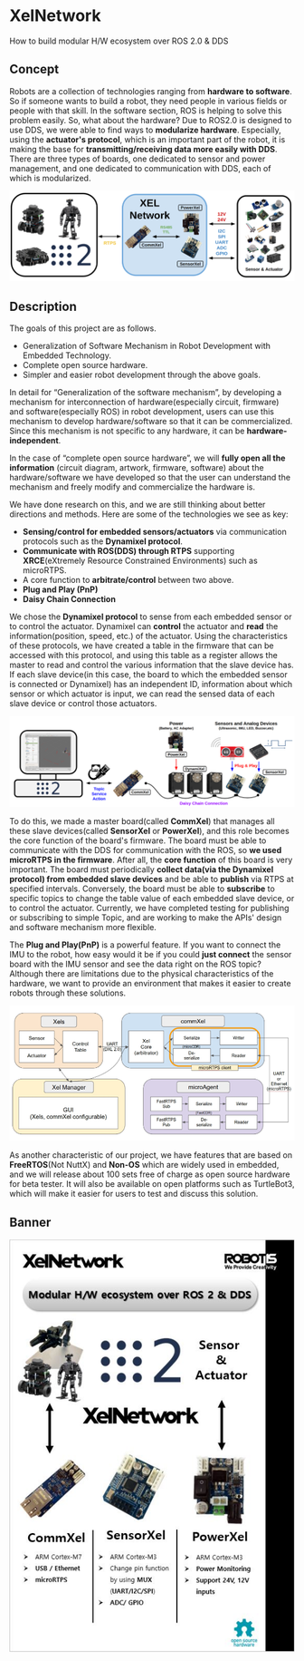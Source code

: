 # XelNetwork

How to build modular H/W ecosystem over ROS 2.0 & DDS

## Concept
Robots are a collection of technologies ranging from **hardware to software**. So if someone wants to build a robot, they need people in various fields or people with that skill. In the software section, ROS is helping to solve this problem easily. So, what about the hardware? Due to ROS2.0 is designed to use DDS, we were able to find ways to **modularize hardware**. Especially, using the **actuator's protocol**, which is an important part of the robot, it is making the base for **transmitting/receiving data more easily with DDS**. There are three types of boards, one dedicated to sensor and power management, and one dedicated to communication with DDS, each of which is modularized.

![](_static/concept.png)

## Description

The goals of this project are as follows.

- Generalization of Software Mechanism in Robot Development with Embedded Technology.
- Complete open source hardware.
- Simpler and easier robot development through the above goals.

In detail for “Generalization of the software mechanism”, by developing a mechanism for interconnection of hardware(especially circuit, firmware) and software(especially ROS) in robot development, users can use this mechanism to develop hardware/software so that it can be commercialized. Since this mechanism is not specific to any hardware, it can be **hardware-independent**.

In the case of “complete open source hardware”, we will **fully open all the information** (circuit diagram, artwork, firmware, software) about the hardware/software we have developed so that the user can understand the mechanism and freely modify and commercialize the hardware is.

We have done research on this, and we are still thinking about better directions and methods. Here are some of the technologies we see as key:

- **Sensing/control for embedded sensors/actuators** via communication protocols such as the **Dynamixel protocol**.
- **Communicate with ROS(DDS) through RTPS** supporting  **XRCE**(eXtremely Resource Constrained Environments) such as microRTPS.
- A core function to **arbitrate/control** between two above.
- **Plug and Play (PnP)**
- **Daisy Chain Connection**

We chose the **Dynamixel protocol** to sense from each embedded sensor or to control the actuator. Dynamixel can **control** the actuator and **read** the information(position, speed, etc.) of the actuator. Using the characteristics of these protocols, we have created a table in the firmware that can be accessed with this protocol, and using this table as a register allows the master to read and control the various information that the slave device has. If each slave device(in this case, the board to which the embedded sensor is connected or Dynamixel) has an independent ID, information about which sensor or which actuator is input, we can read the sensed data of each slave device or control those actuators.

![](_static/network.png)

To do this, we made a master board(called **CommXel**) that manages all these slave devices(called **SensorXel** or **PowerXel**), and this role becomes the core function of the board's firmware. The board must be able to communicate with the DDS for communication with the ROS, so **we used microRTPS in the firmware**. After all, the **core function** of this board is very important. The board must periodically **collect data(via the Dynamixel protocol) from embedded slave devices** and be able to **publish** via RTPS at specified intervals. Conversely, the board must be able to **subscribe** to specific topics to change the table value of each embedded slave device, or to control the actuator. Currently, we have completed testing for publishing or subscribing to simple Topic, and are working to make the APIs' design and software mechanism more flexible.

The **Plug and Play(PnP)** is a powerful feature. If you want to connect the IMU to the robot, how easy would it be if you could **just connect** the sensor board with the IMU sensor and see the data right on the ROS topic? Although there are limitations due to the physical characteristics of the hardware, we want to provide an environment that makes it easier to create robots through these solutions.

![](_static/diagram.png)

As another characteristic of our project, we have features that are based on **FreeRTOS**(Not NuttX) and **Non-OS** which are widely used in embedded, and we will release about 100 sets free of charge as open source hardware for beta tester. It will also be available on open platforms such as TurtleBot3, which will make it easier for users to test and discuss this solution.


## Banner
![](_static/xelnetwork_banner.JPG)
